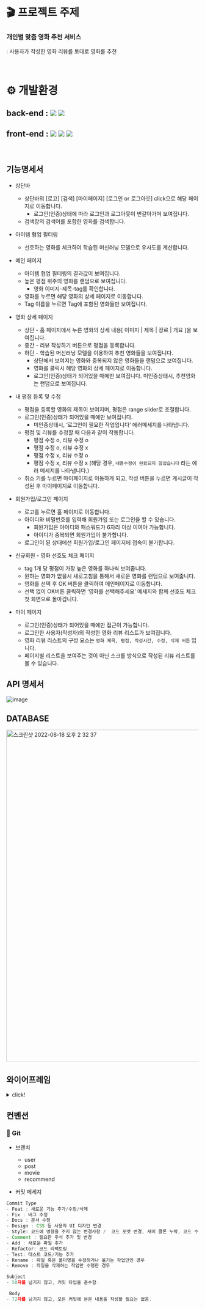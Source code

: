 # 🎬 프로젝트 주제

### 개인별 맞춤 영화 추천 서비스
: 사용자가 작성한 영화 리뷰를 토대로 영화를 추천

<br>

# ⚙ 개발환경
## back-end : <img src="https://img.shields.io/badge/python-3.8.6-3776AB?style=for-the-badge&logo=python&logoColor=white"> <img src="https://img.shields.io/badge/django-092E20?style=for-the-badge&logo=django&logoColor=white">

## front-end : <img src="https://img.shields.io/badge/html5-E34F26?style=for-the-badge&logo=html5&logoColor=white"> <img src="https://img.shields.io/badge/css-1572B6?style=for-the-badge&logo=css3&logoColor=white"> <img src="https://img.shields.io/badge/javascript-F7DF1E?style=for-the-badge&logo=javascript&logoColor=black"> 

<br>

## 기능명세서

- 상단바
    - 상단바의 [로고] [검색] [마이페이지] [로그인 or 로그아웃] click으로 해당 페이지로 이동합니다.
        - 로그인(인증)상태에 따라 로그인과 로그아웃이 번갈아가며 보여집니다.
    - 검색창의 검색어를 포함한 영화를 검색합니다.
    
- 아이템 협업 필터링
    - 선호하는 영화를 체크하여 학습된 머신러닝 모델으로 유사도를 계산합니다.
    
- 메인 페이지
    - 아이템 협업 필터링의 결과값이 보여집니다.
    - 높은 평점 위주의 영화를 랜덤으로 보여집니다.
        - 영화 이미지-제목-tag를 확인합니다.
    - 영화를 누르면 해당 영화의 상세 페이지로 이동합니다.
    - Tag 이름을 누르면 Tag에 포함된 영화들만 보여집니다.
    
- 영화 상세 페이지
    - 상단 - 홈 페이지에서 누른 영화의 상세 내용[ 이미지 | 제목 | 장르 | 개요 ]을 보여집니다.
    - 중간 - 리뷰 작성하기 버튼으로 평점을 등록합니다.
    - 하단 - 학습된 머신러닝 모델을 이용하여 추천 영화들을 보여집니다.
        - 상단에서 보여지는 영화와 중복되지 않은 영화들을 랜덤으로 보여집니다.
        - 영화를 클릭시 해당 영화의 상세 페이지로 이동합니다.
        - 로그인(인증)상태가 되어있을 때에만 보여집니다. 미인증상태시, 추천영화는 랜덤으로 보여집니다.
        
- 내 평점 등록 및 수정
    - 평점을 등록할 영화의 제목이 보여지며, 평점은 range slider로 조절합니다.
    - 로그인(인증)상태가 되어있을 때에만 보여집니다.
        - 미인증상태시, ‘로그인이 필요한 작업입니다’ 에러메세지를 나타냅니다.
    - 평점 및 리뷰를 수정할 때 다음과 같이 작동합니다.
        - 평점 수정 o, 리뷰 수정 o
        - 평점 수정 o, 리뷰 수정 x
        - 평점 수정 x, 리뷰 수정 o
        - 평점 수정 x, 리뷰 수정 x (해당 경우, `내용수정이 완료되지 않았습니다` 라는 에러 메세지를 나타냅니다.)
    - 취소 키를 누르면 마이페이지로 이동하게 되고, 작성 버튼을 누르면 게시글이 작성된 후 마이페이지로 이동합니다.
    
- 회원가입/로그인 페이지
    - 로고를 누르면 홈 페이지로 이동합니다.
    - 아이디와 비밀번호를 입력해 회원가입 또는 로그인을 할 수 있습니다.
        - 회원가입은 아이디와 패스워드가 6자리 이상 이여야 가능합니다.
        - 아이디가 중복되면 회원가입이 불가합니다.
    - 로그인이 된 상태에선 회원가입/로그인 페이지에 접속이 불가합니다.
    
- 신규회원 - 영화 선호도 체크 페이지
    - tag 1개 당 평점이 가장 높은 영화를 하나씩 보여줍니다.
    - 원하는 영화가 없을시 새로고침을 통해서 새로운 영화를 랜덤으로 보여줍니다.
    - 영화를 선택 후 OK 버튼을 클릭하여 메인페이지로 이동합니다.
    - 선택 없이 OK버튼 클릭하면 ‘영화를 선택해주세요’ 메세지와 함께 선호도 체크 첫 화면으로 돌아갑니다.
    
- 마이 페이지
    - 로그인(인증)상태가 되어있을 때에만 접근이 가능합니다.
    - 로그인한 사용자(작성자)의 작성한 영화 리뷰 리스트가 보여집니다.
    - 영화 리뷰 리스트의 구성 요소는 `영화 제목, 평점, 작성시간, 수정, 삭제 버튼` 입니다.
    - 페이지별 리스트을 보여주는 것이 아닌 스크롤 방식으로 작성된 리뷰 리스트를 볼 수 있습니다.

## API 명세서
![image](https://user-images.githubusercontent.com/104754104/185304655-bb3b9c48-bf96-4b65-9e87-e41cfb916ab0.png)

## DATABASE
<img width="869" alt="스크린샷 2022-08-18 오후 2 32 37" src="https://user-images.githubusercontent.com/99387514/185301691-43d8d591-3e61-4a5f-bb02-96506e20f3f4.png">

## 와이어프레임
<details>
<summary>
    click!
</summary>

![image](https://user-images.githubusercontent.com/89643366/173344603-e0649fe5-6ae1-4eb1-a438-850811b5daba.png)

![image](https://user-images.githubusercontent.com/89643366/173346061-66b46868-7374-4e63-864d-dea2d90e3e45.png)

</details> 


## 컨벤션

### 💚 Git
    
- 브랜치
    - user
    - post
    - movie
    - recommend

- 커밋 메세지

```jsx
Commit Type
- Feat : 새로운 기능 추가/수정/삭제
- Fix : 버그 수정
- Docs : 문서 수정
- Design : CSS 등 사용자 UI 디자인 변경
- Style: 코드에 영향을 주지 않는 변경사항 /  코드 포맷 변경, 새미 콜론 누락, 코드 수정이 없는 경우
- Comment : 필요한 주석 추가 및 변경
- Add : 새로운 파일 추가
- Refactor: 코드 리팩토링
- Test: 테스트 코드/기능 추가
- Rename : 파일 혹은 폴더명을 수정하거나 옮기는 작업만인 경우
- Remove : 파일을 삭제하는 작업만 수행한 경우

Subject
- 50자를 넘기지 않고, 커밋 타입을 준수함.

 Body
- 72자를 넘기지 않고, 모든 커밋에 본문 내용을 작성할 필요는 없음.
```

    
